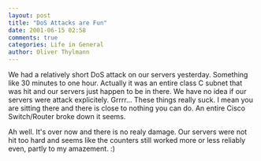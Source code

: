 ```yaml
---
layout: post
title: "DoS Attacks are Fun"
date: 2001-06-15 02:58
comments: true
categories: Life in General
author: Oliver Thylmann
---
```



We had a relatively short DoS attack on our servers yesterday. Something like 30 minutes to one hour. Actually it was an entire class C subnet that was hit and our servers just happen to be in there. We have no idea if our servers were attack explicitely. Grrrr... These things really suck. I mean you are sitting there and there is close to nothing you can do. An entire Cisco Switch/Router broke down it seems.

Ah well. It's over now and there is no realy damage. Our servers were not hit too hard and seems like the counters still worked more or less reliably even, partly to my amazement. :)


